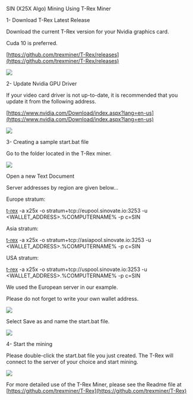 SIN (X25X Algo) Mining Using T-Rex Miner

1-  Download T-Rex Latest Release

Download the current T-Rex version for your Nvidia graphics card.

Cuda 10 is preferred.

[https://github.com/trexminer/T-Rex/releases](https://github.com/trexminer/T-Rex/releases)

![](assets/img/x25x_pow_gpu_mining/1.jpg)

2-  Update Nvidia GPU Driver

If your video card driver is not up-to-date, it is recommended that you update it from the following address.

[https://www.nvidia.com/Download/index.aspx?lang=en-us](https://www.nvidia.com/Download/index.aspx?lang=en-us)

![](assets/img/x25x_pow_gpu_mining/2.jpg)

  

3-  Creating a sample start.bat file

Go to the folder located in the T-Rex miner.

![](assets/img/x25x_pow_gpu_mining/3.jpg)

  
  
  
  

Open a new Text Document

Server addresses by region are given below…

Europe stratum:

[t-rex](https://github.com/trexminer/T-Rex/releases) -a x25x -o stratum+tcp://eupool.sinovate.io:3253 -u <WALLET_ADDRESS>.%COMPUTERNAME% -p c=SIN

Asia stratum:

[t-rex](https://github.com/trexminer/T-Rex/releases) -a x25x -o stratum+tcp://asiapool.sinovate.io:3253 -u <WALLET_ADDRESS>.%COMPUTERNAME% -p c=SIN

USA stratum:

[t-rex](https://github.com/trexminer/T-Rex/releases) -a x25x -o stratum+tcp://uspool.sinovate.io:3253 -u <WALLET_ADDRESS>.%COMPUTERNAME% -p c=SIN

  

We used the European server in our example.

Please do not forget to write your own wallet address.

![](assets/img/x25x_pow_gpu_mining/4.jpg)

Select Save as and name the start.bat file.

![](assets/img/x25x_pow_gpu_mining/5.jpg)

4-  Start the mining

Please double-click the start.bat file you just created. The T-Rex will connect to the server of your choice and start mining.

  

![](assets/img/x25x_pow_gpu_mining/6.jpg)

For more detailed use of the T-Rex Miner, please see the Readme file at [https://github.com/trexminer/T-Rex](https://github.com/trexminer/T-Rex)
